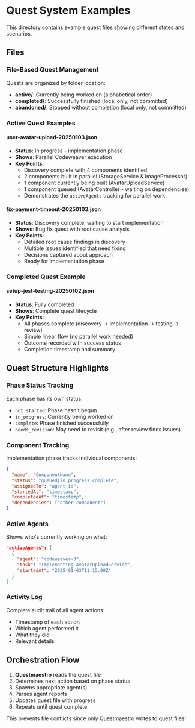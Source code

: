 # Quest System Examples

This directory contains example quest files showing different states and scenarios.

## Files

### File-Based Quest Management
Quests are organized by folder location:
- **active/**: Currently being worked on (alphabetical order)
- **completed/**: Successfully finished (local only, not committed)
- **abandoned/**: Stopped without completion (local only, not committed)

### Active Quest Examples

#### user-avatar-upload-20250103.json
- **Status**: In progress - implementation phase
- **Shows**: Parallel Codeweaver execution
- **Key Points**:
  - Discovery complete with 4 components identified
  - 2 components built in parallel (StorageService & ImageProcessor)
  - 1 component currently being built (AvatarUploadService)
  - 1 component queued (AvatarController - waiting on dependencies)
  - Demonstrates the `activeAgents` tracking for parallel work

#### fix-payment-timeout-20250103.json
- **Status**: Discovery complete, waiting to start implementation
- **Shows**: Bug fix quest with root cause analysis
- **Key Points**:
  - Detailed root cause findings in discovery
  - Multiple issues identified that need fixing
  - Decisions captured about approach
  - Ready for implementation phase

### Completed Quest Example

#### setup-jest-testing-20250102.json
- **Status**: Fully completed
- **Shows**: Complete quest lifecycle
- **Key Points**:
  - All phases complete (discovery → implementation → testing → review)
  - Simple linear flow (no parallel work needed)
  - Outcome recorded with success status
  - Completion timestamp and summary

## Quest Structure Highlights

### Phase Status Tracking
Each phase has its own status:
- `not_started`: Phase hasn't begun
- `in_progress`: Currently being worked on
- `complete`: Phase finished successfully
- `needs_revision`: May need to revisit (e.g., after review finds issues)

### Component Tracking
Implementation phase tracks individual components:
```json
{
  "name": "ComponentName",
  "status": "queued|in_progress|complete",
  "assignedTo": "agent-id",
  "startedAt": "timestamp",
  "completedAt": "timestamp",
  "dependencies": ["other-component"]
}
```

### Active Agents
Shows who's currently working on what:
```json
"activeAgents": [
  {
    "agent": "codeweaver-3",
    "task": "Implementing AvatarUploadService",
    "startedAt": "2025-01-03T11:15:00Z"
  }
]
```

### Activity Log
Complete audit trail of all agent actions:
- Timestamp of each action
- Which agent performed it
- What they did
- Relevant details

## Orchestration Flow

1. **Questmaestro** reads the quest file
2. Determines next action based on phase status
3. Spawns appropriate agent(s)
4. Parses agent reports
5. Updates quest file with progress
6. Repeats until quest complete

This prevents file conflicts since only Questmaestro writes to quest files!